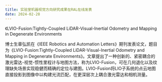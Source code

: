 ```yaml
---
title: 实验室机器视觉方向研究成果在RAL在线发表
date: 2024-02-28
---
```


《LVIO-Fusion:Tightly-Coupled LiDAR-Visual-Inertial Odometry and Mapping in Degenerate Environments

<!--more-->

博士生章弘凯在《IEEE Robotics and Automation Letters》期刊发表论文，题目为《LVIO-Fusion:Tightly-Coupled LiDAR-Visual-Inertial Odometry and Mapping in Degenerate Environments》。文章提出了一种创新的、紧密耦合的激光雷达-视觉-惯性里程计与地图方法，称为LVIO-Fusion，可在几何退化以及纹理缺失场景实现稳健而精确的定位与建图。LVIO-Fusion将LIO子系统的点云地图直接投影到图像中以构建光流匹配，在更深层次上耦合激光雷达和相机测量。


